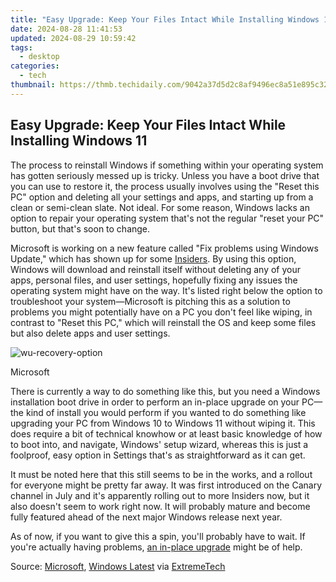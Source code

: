 ```yaml
---
title: "Easy Upgrade: Keep Your Files Intact While Installing Windows 11"
date: 2024-08-28 11:41:53
updated: 2024-08-29 10:59:42
tags:
  - desktop
categories:
  - tech
thumbnail: https://thmb.techidaily.com/9042a37d5d2c8af9496ec8a51e895c3285abaf5142ec54106a5ba432af4fcf01.jpg
---
```


## Easy Upgrade: Keep Your Files Intact While Installing Windows 11

The process to reinstall Windows if something within your operating system has gotten seriously messed up is tricky. Unless you have a boot drive that you can use to restore it, the process usually involves using the "Reset this PC" option and deleting all your settings and apps, and starting up from a clean or semi-clean slate. Not ideal. For some reason, Windows lacks an option to repair your operating system that's not the regular "reset your PC" button, but that's soon to change.

 Microsoft is working on a new feature called "Fix problems using Windows Update," which has shown up for some [Insiders](https://program-issues.techidaily.com/boosting-horizon-zero-dawns-speed-tips-for-higher-fps-and-superior-play-experience/). By using this option, Windows will download and reinstall itself without deleting any of your apps, personal files, and user settings, hopefully fixing any issues the operating system might have on the way. It's listed right below the option to troubleshoot your system—Microsoft is pitching this as a solution to problems you might potentially have on a PC you don't feel like wiping, in contrast to "Reset this PC," which will reinstall the OS and keep some files but also delete apps and user settings.

![wu-recovery-option](https://static1.howtogeekimages.com/wordpress/wp-content/uploads/2023/12/wu-recovery-option.png) 

Microsoft

 There is currently a way to do something like this, but you need a Windows installation boot drive in order to perform an in-place upgrade on your PC—the kind of install you would perform if you wanted to do something like upgrading your PC from Windows 10 to Windows 11 without wiping it. This does require a bit of technical knowhow or at least basic knowledge of how to boot into, and navigate, Windows' setup wizard, whereas this is just a foolproof, easy option in Settings that's as straightforward as it can get.

 It must be noted here that this still seems to be in the works, and a rollout for everyone might be pretty far away. It was first introduced on the Canary channel in July and it's apparently rolling out to more Insiders now, but it also doesn't seem to work right now. It will probably mature and become fully featured ahead of the next major Windows release next year.

 As of now, if you want to give this a spin, you'll probably have to wait. If you're actually having problems, [an in-place upgrade](https://extra-skills.techidaily.com/in-2024-lens-based-enlightenment-guide-to-editing-brilliance/) might be of help.

 Source: [Microsoft](https://blogs.windows.com/windows-insider/2023/07/12/announcing-windows-11-insider-preview-build-25905/), [Windows Latest](https://www.windowslatest.com/2023/12/26/microsofts-game-changer-feature-reinstalls-windows-11-directly-via-windows-update/) via [ExtremeTech](https://www.extremetech.com/computing/windows-11-may-get-option-to-reinstall-via-windows-update-without-deleting)

<ins class="adsbygoogle"
     style="display:block"
     data-ad-format="autorelaxed"
     data-ad-client="ca-pub-7571918770474297"
     data-ad-slot="1223367746"></ins>



<ins class="adsbygoogle"
     style="display:block"
     data-ad-client="ca-pub-7571918770474297"
     data-ad-slot="8358498916"
     data-ad-format="auto"
     data-full-width-responsive="true"></ins>
